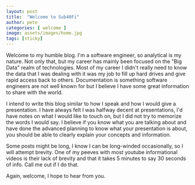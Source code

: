 ```yaml
---
layout: post
title:  "Welcome to Sub40Fi"
author: pete
categories: [ welcome ]
image: assets/images/home.jpg
tags: [sticky]
---
```



Welcome to my humble blog. I'm a software engineer, so analytical is my nature. Not only that, but my career has mainly been focused on the "Big Data" realm of technologies. Most of my career I didn't really need to know the data that I was dealing with it was my job to fill up hard drives and give rapid access back to others. Documentation is something software engineers are not well known for but I believe I have some great information to share with the world.

I intend to write this blog similar to how I speak and how I would give a presentation. I have always felt I was halfway decent at presentations, I'd have notes on what I would like to touch on, but I did not try to memorize the words I would say. I believe if you know what you are talking about and have done the advanced planning to know what your presentation is about, you should be able to clearly explain your concepts and information.  

Some posts might be long, I know I can be long-winded occasionally, so I will attempt brevity. One of my peeves with most youtube informational videos is their lack of brevity and that it takes 5 minutes to say 30 seconds of info. Call me out if I do that.

Again, welcome, I hope to hear from you.
